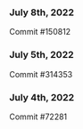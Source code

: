 ### July 8th, 2022

Commit #150812

### July 5th, 2022

Commit #314353


### July 4th, 2022

Commit #72281
